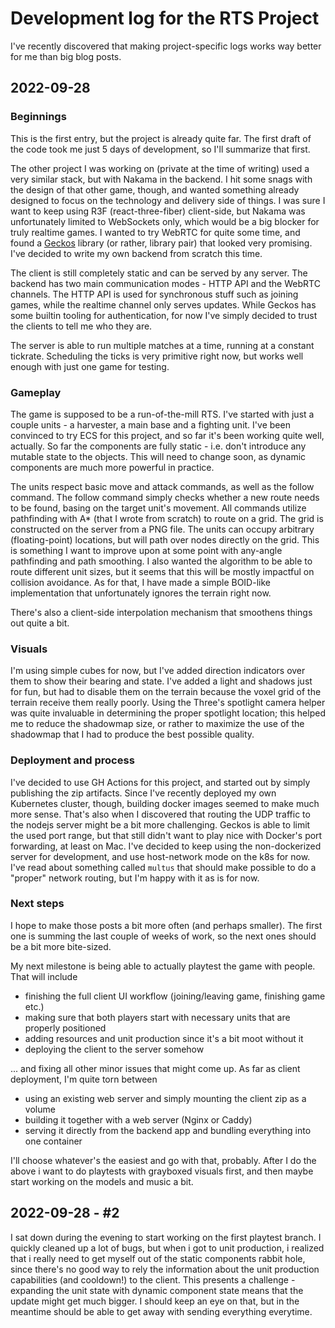# Development log for the RTS Project

I've recently discovered that making project-specific logs works way better for me than big blog posts.

## 2022-09-28

### Beginnings

This is the first entry, but the project is already quite far. The first draft of the code took me just 5 days of development, so I'll summarize that
first.

The other project I was working on (private at the time of writing) used a very similar stack, but with Nakama in the backend. I hit
some snags with the design of that other game, though, and wanted something already designed to focus on the technology and delivery
side of things. I was sure I want to keep using R3F (react-three-fiber) client-side, but Nakama was unfortunately limited to WebSockets
only, which would be a big blocker for truly realtime games. I wanted to try WebRTC for quite some time, and found a [Geckos](https://geckos.io) library
(or rather, library pair) that looked very promising. I've decided to write my own backend from scratch this time.

The client is still completely static and can be served by any server. The backend has two main communication modes - HTTP API and the WebRTC
channels. The HTTP API is used for synchronous stuff such as joining games, while the realtime channel only serves updates. While Geckos has some
builtin tooling for authentication, for now I've simply decided to trust the clients to tell me who they are.

The server is able to run multiple matches at a time, running at a constant tickrate. Scheduling the ticks is very primitive right now, but works well
enough with just one game for testing.

### Gameplay

The game is supposed to be a run-of-the-mill RTS. I've started with just a couple units - a harvester, a main base and a fighting unit. I've been 
convinced to try ECS for this project, and so far it's been working quite well, actually. So far the components are fully static - i.e. don't introduce
any mutable state to the objects. This will need to change soon, as dynamic components are much more powerful in practice.

The units respect basic move and attack commands, as well as the follow command. The follow command simply checks whether a new route needs
to be found, basing on the target unit's movement. All commands utilize pathfinding with A* (that I wrote from scratch)
to route on a grid. The grid is constructed on the server from a PNG file. The units can occupy arbitrary (floating-point) locations, but will
path over nodes directly on the grid. This is something I want to improve upon at some point with any-angle pathfinding and path smoothing. I also wanted
the algorithm to be able to route different unit sizes, but it seems that this will be mostly impactful on collision avoidance. As for that, I have made
a simple BOID-like implementation that unfortunately ignores the terrain right now.

There's also a client-side interpolation mechanism that smoothens things out quite a bit.

### Visuals

I'm using simple cubes for now, but I've added direction indicators over them to show their bearing and state. I've added a light and shadows just for fun,
but had to disable them on the terrain because the voxel grid of the terrain receive them really poorly. Using the Three's spotlight camera helper was
quite invaluable in determining the proper spotlight location; this helped me to reduce the shadowmap size, or rather to maximize the use of the shadowmap
that I had to produce the best possible quality.

### Deployment and process

I've decided to use GH Actions for this project, and started out by simply publishing the zip artifacts. Since I've recently deployed my own Kubernetes
cluster, though, building docker images seemed to make much more sense. That's also when I discovered that routing the UDP traffic to the nodejs server
might be a bit more challenging. Geckos is able to limit the used port range, but that still didn't want to play nice with Docker's port forwarding, at
least on Mac. I've decided to keep using the non-dockerized server for development, and use host-network mode on the k8s for now. I've read about something
called `multus` that should make possible to do a "proper" network routing, but I'm happy with it as is for now.

### Next steps

I hope to make those posts a bit more often (and perhaps smaller). The first one is summing the last couple of weeks of work, so the next ones should be 
a bit more bite-sized.

My next milestone is being able to actually playtest the game with people. That will include 
- finishing the full client UI workflow (joining/leaving game, finishing game etc.)
- making sure that both players start with necessary units that are properly positioned
- adding resources and unit production since it's a bit moot without it
- deploying the client to the server somehow

... and fixing all other minor issues that might come up. As far as client deployment, I'm quite torn between 
- using an existing web server and simply mounting the client zip as a volume
- building it together with a web server (Nginx or Caddy)
- serving it directly from the backend app and bundling everything into one container

I'll choose whatever's the easiest and go with that, probably. After I do the above i want to do playtests with grayboxed visuals first, and then maybe
start working on the models and music a bit.

## 2022-09-28 - #2

I sat down during the evening to start working on the first playtest branch. I quickly cleaned up a lot of bugs, but when i got to unit production, i realized
that i really need to get myself out of the static components rabbit hole, since there's no good way to rely the information about the unit production capabilities
(and cooldown!) to the client. This presents a challenge - expanding the unit state with dynamic component state means that the update might get much bigger. I
should keep an eye on that, but in the meantime should be able to get away with sending everything everytime.
